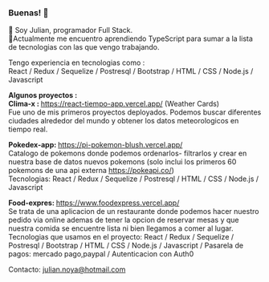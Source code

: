 ### Buenas! 👋
🔭 Soy Julian, programador Full Stack. <br> 
🌱Actualmente me encuentro aprendiendo TypeScript para sumar a la lista de tecnologias con las que vengo trabajando. <br>

Tengo experiencia en tecnologias como : <br>
React / Redux / Sequelize / Postresql / Bootstrap / HTML / CSS / Node.js / Javascript


<strong> Algunos proyectos : </strong> <br>
<strong> Clima-x : </strong>  https://react-tiempo-app.vercel.app/ (Weather Cards) <br>
Fue uno de mis primeros proyectos deployados. Podemos buscar diferentes ciudades alrededor del mundo y obtener los datos meteorologicos en tiempo real.

<strong> Pokedex-app: </strong>
https://pi-pokemon-blush.vercel.app/ <br>
Catalogo de pokemons donde podemos ordenarlos- filtrarlos y crear en nuestra base de datos nuevos pokemons (solo inclui los primeros 60 pokemons de una api externa https://pokeapi.co/) <br>
Tecnologias: React / Redux / Sequelize / Postresql / HTML / CSS / Node.js / Javascript


<strong> Food-expres: </strong> https://www.foodexpress.vercel.app/ <br>
Se trata de una aplicacion de un restaurante donde podemos hacer nuestro pedido via online ademas de tener la opcion de reservar mesas y que nuestra comida se encuentre lista ni bien llegamos a comer al lugar. 
Tecnologias que usamos en el proyecto: 
React / Redux / Sequelize / Postresql / Bootstrap / HTML / CSS / Node.js / Javascript / Pasarela de pagos: mercado pago,paypal / Autenticacion con Auth0





Contacto: julian.noya@hotmail.com
<!--
**julian-ncanziani/julian-ncanziani** is a ✨ _special_ ✨ repository because its `README.md` (this file) appears on your GitHub profile.

Here are some ideas to get you started:

- 🔭 I’m currently working on ...
- 🌱 I’m currently learning ...
- 👯 I’m looking to collaborate on ...
- 🤔 I’m looking for help with ...
- 💬 Ask me about ...
- 📫 How to reach me: ...
- 😄 Pronouns: ...
- ⚡ Fun fact: ...
-->
